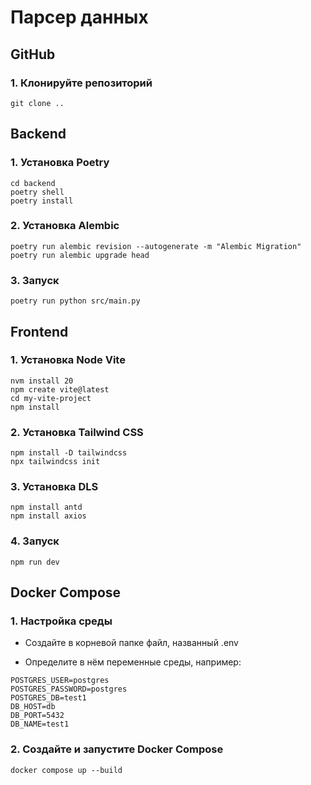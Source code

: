 # Парсер данных

## GitHub

### 1. Клонируйте репозиторий

```shell
git clone ..
```

## Backend

### 1. Установка Poetry

```shell
cd backend
poetry shell
poetry install
```

### 2. Установка Alembic

```shell
poetry run alembic revision --autogenerate -m "Alembic Migration"
poetry run alembic upgrade head
```

### 3. Запуск

```shell
poetry run python src/main.py
```

## Frontend

### 1. Установка Node Vite

```shell
nvm install 20
npm create vite@latest
cd my-vite-project
npm install
```

### 2. Установка Tailwind CSS

```shell
npm install -D tailwindcss
npx tailwindcss init
```

### 3. Установка DLS

```shell
npm install antd
npm install axios
```

### 4. Запуск

```shell
npm run dev
```

## Docker Compose

### 1. Настройка среды

- Создайте в корневой папке файл, названный .env

- Определите в нём переменные среды, например:

```shell
POSTGRES_USER=postgres 
POSTGRES_PASSWORD=postgres  
POSTGRES_DB=test1 
DB_HOST=db 
DB_PORT=5432 
DB_NAME=test1 
```

### 2. Создайте и запустите Docker Compose
```shell
docker compose up --build
```